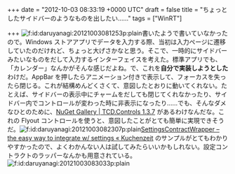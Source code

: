 
+++
date = "2012-10-03 08:33:19 +0000 UTC"
draft = false
title = "ちょっとしたサイドバーのようなものを出したい……"
tags = ["WinRT"]

+++
<img src="http://cdn-ak.f.st-hatena.com/images/fotolife/d/daruyanagi/20121003/20121003081253.png" alt="f:id:daruyanagi:20121003081253p:plain" title="f:id:daruyanagi:20121003081253p:plain" class="hatena-fotolife"/>書いたようで書いていなかったので。Windows ストアアプリでデータを入力する際、当初は入力ページに遷移していたのだけれど、ちょっと大げさかなと思う。そこで、一時的にサイドバーみたいなものをだして入力するインターフェイスを考えた。標準アプリでも、「カレンダー」なんかがそんな感じだよね。で、これを**自分で実装しようとした**わけだ。AppBar を押したらアニメーション付きで表示して、フォーカスを失ったら閉じる。これが結構めんどくさくて、意図したとおりに動いてくれない。たとえば、サイドバーの表示中にチャームをだしても閉じてくれなかったり、サイドバー内でコントロールが変わった時に非表示になったり……でも、そんなダメなひとのために、<a href="http://nuget.org/packages/TCD.Controls">NuGet Gallery | TCD.Controls 1.3.7</a> があるわけなんだな。これの Flyout コントロールを使うと、意図したことがとても簡単に実現できそうだ。<img src="http://cdn-ak.f.st-hatena.com/images/fotolife/d/daruyanagi/20121003/20121003082307.png" alt="f:id:daruyanagi:20121003082307p:plain" title="f:id:daruyanagi:20121003082307p:plain" class="hatena-fotolife"/><a href="http://kuchenzeit.wordpress.com/2012/03/26/settingscontractwrapper-the-easy-way-to-integrate-w-settings/">SettingsContractWrapper – the easy way to integrate w/ settings « Kuchenzeit</a> のサンプルがとてもわかりやすかったので、よくわかんない人は試してみたらいいかもしれない。設定コントラクトのラッパーなんかも用意されている。<img src="http://cdn-ak.f.st-hatena.com/images/fotolife/d/daruyanagi/20121003/20121003083033.png" alt="f:id:daruyanagi:20121003083033p:plain" title="f:id:daruyanagi:20121003083033p:plain" class="hatena-fotolife"/>


